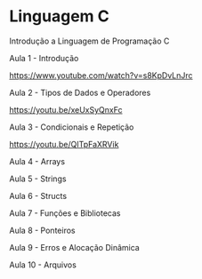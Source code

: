 # Linguagem C
Introdução a Linguagem de Programação C

Aula 1 - Introdução

https://www.youtube.com/watch?v=s8KpDvLnJrc

Aula 2 - Tipos de Dados e Operadores

https://youtu.be/xeUxSyQnxFc

Aula 3 - Condicionais e Repetição

https://youtu.be/QITpFaXRVik

Aula 4 - Arrays

Aula 5 - Strings

Aula 6 - Structs

Aula 7 - Funções e Bibliotecas

Aula 8 - Ponteiros

Aula 9 - Erros e Alocação Dinâmica

Aula 10 - Arquivos
